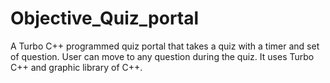 # Objective_Quiz_portal
A Turbo C++ programmed quiz portal that takes a quiz with a timer and set of question. User can move to any question during the quiz. It uses Turbo C++ and graphic library of C++.
